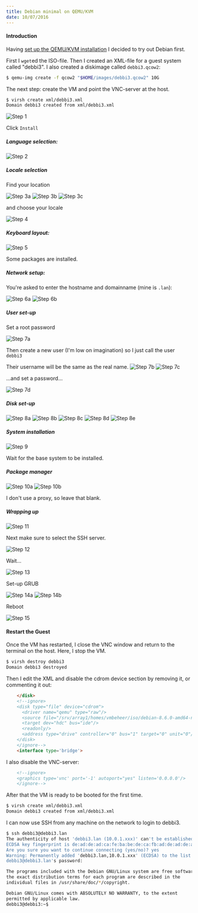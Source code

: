 ```yaml
---
title: Debian minimal on QEMU/KVM
date: 10/07/2016
---
```


#### Introduction
Having [set up the QEMU/KVM installation](../20161006) I decided to try out Debian first.

First I `wget`ed the ISO-file. Then I created an XML-file for a guest system called "debbi3".
I also created a diskimage called `debbi3.qcow2`:

```bash
$ qemu-img create -f qcow2 "$HOME/images/debbi3.qcow2" 10G
```

The next step: create the VM and point the VNC-server at the host.

```bash
$ virsh create xml/debbi3.xml
Domain debbi3 created from xml/debbi3.xml
```

![Step 1](step1.jpg)

Click `Install`

##### Language selection:

![Step 2](step2.png)

##### Locale selection
Find your location

![Step 3a](step3a.png)
![Step 3b](step3b.png)
![Step 3c](step3c.png)

and choose your locale

![Step 4](step4.png)

##### Keyboard layout:

![Step 5](step5.png)

Some packages are installed.
##### Network setup:
You're asked to enter the hostname and domainname (mine is `.lan`):

![Step 6a](step6a.png)
![Step 6b](step6b.png)

##### User set-up
Set a root password

![Step 7a](step7a.png)

Then create a new user (I'm low on imagination) so I just call the user `debbi3`

Their username will be the same as the real name.
![Step 7b](step7b.png)
![Step 7c](step7c.png)

...and set a password...

![Step 7d](step7d.png)

##### Disk set-up

![Step 8a](step8a.png)
![Step 8b](step8b.png)
![Step 8c](step8c.png)
![Step 8d](step8d.png)
![Step 8e](step8e.png)

##### System installation

![Step 9](step9.png)

Wait for the base system to be installed.

##### Package manager

![Step 10a](step10a.png)
![Step 10b](step10b.png)

I don't use a proxy, so leave that blank.

##### Wrapping up

![Step 11](step11.png)

Next make sure to select the SSH server.

![Step 12](step12.png)

Wait...

![Step 13](step13.png)

Set-up GRUB

![Step 14a](step14a.png)
![Step 14b](step14b.png)

Reboot

![Step 15](step15.png)

#### Restart the Guest
Once the VM has restarted, I close the VNC window and return to the terminal on the host.
Here, I stop the VM.

```bash
$ virsh destroy debbi3
Domain debbi3 destroyed
```

Then I edit the XML and disable the cdrom device section by removing it, or commenting it out:
```html
    </disk>
    <!--ignore>
    <disk type="file" device="cdrom">
      <driver name="qemu" type="raw"/>
      <source file="/srv/array1/homes/vmbeheer/iso/debian-8.6.0-amd64-netinst.iso"/>
      <target dev="hdc" bus="ide"/>
      <readonly/>
      <address type="drive" controller="0" bus="1" target="0" unit="0"/>
    </disk>
    </ignore-->
    <interface type='bridge'>
```

I also disable the VNC-server:
```xml
    <!--ignore>
    <graphics type='vnc' port='-1' autoport="yes" listen='0.0.0.0'/>
    </ignore-->
```

After that the VM is ready to be booted for the first time.
```bash
$ virsh create xml/debbi3.xml
Domain debbi3 created from xml/debbi3.xml
```

I can now use SSH from any machine on the network to login to debbi3.
```bash
$ ssh debbi3@debbi3.lan
The authenticity of host 'debbi3.lan (10.0.1.xxx)' can't be established.
ECDSA key fingerprint is de:ad:de:ad:ca:fe:ba:be:de:ca:fb:ad:de:ad:de:ad.
Are you sure you want to continue connecting (yes/no)? yes
Warning: Permanently added 'debbi3.lan,10.0.1.xxx' (ECDSA) to the list of known hosts.
debbi3@debbi3.lan's password:

The programs included with the Debian GNU/Linux system are free software;
the exact distribution terms for each program are described in the
individual files in /usr/share/doc/*/copyright.

Debian GNU/Linux comes with ABSOLUTELY NO WARRANTY, to the extent
permitted by applicable law.
debbi3@debbi3:~$
